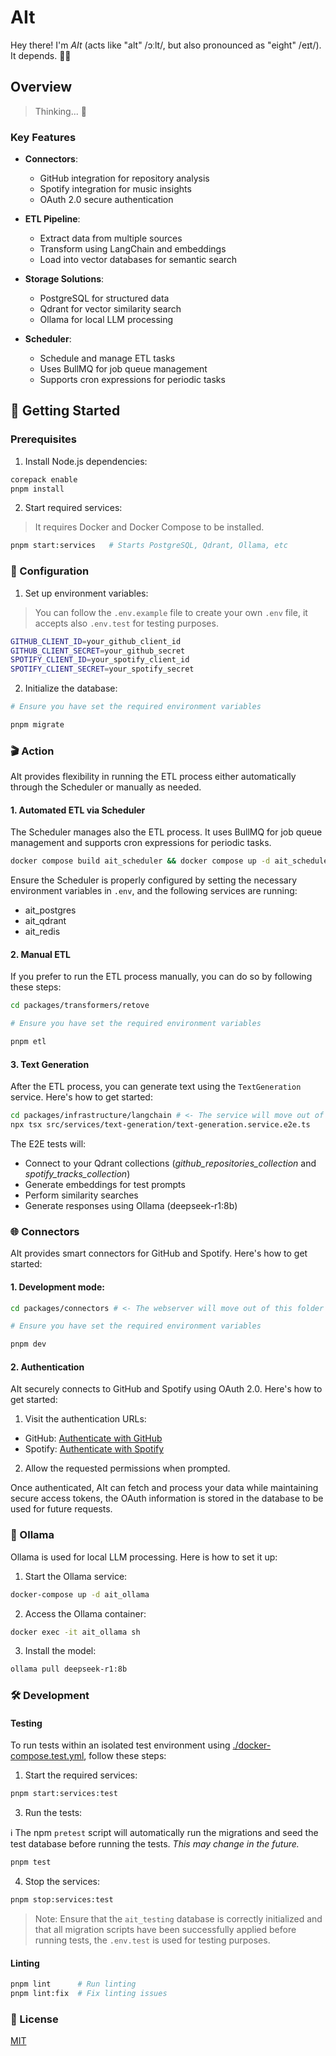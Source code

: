 # AIt

Hey there! I'm _AIt_ (acts like "alt" /ɔːlt/, but also pronounced as "eight" /eɪt/). It depends. 🤷‍♂️

## Overview

> Thinking... 🤔

### Key Features

- **Connectors**:
  - GitHub integration for repository analysis
  - Spotify integration for music insights
  - OAuth 2.0 secure authentication

- **ETL Pipeline**:
  - Extract data from multiple sources
  - Transform using LangChain and embeddings
  - Load into vector databases for semantic search

- **Storage Solutions**:
  - PostgreSQL for structured data
  - Qdrant for vector similarity search
  - Ollama for local LLM processing

- **Scheduler**:
  - Schedule and manage ETL tasks
  - Uses BullMQ for job queue management
  - Supports cron expressions for periodic tasks
  
## 🚀 Getting Started

### Prerequisites

1. Install Node.js dependencies:

```bash
corepack enable
pnpm install
```

2. Start required services:
> It requires Docker and Docker Compose to be installed.

```bash
pnpm start:services   # Starts PostgreSQL, Qdrant, Ollama, etc
````

### 🔧 Configuration

1. Set up environment variables:

> You can follow the `.env.example` file to create your own `.env` file, it accepts also `.env.test` for testing purposes.

```bash
GITHUB_CLIENT_ID=your_github_client_id
GITHUB_CLIENT_SECRET=your_github_secret
SPOTIFY_CLIENT_ID=your_spotify_client_id
SPOTIFY_CLIENT_SECRET=your_spotify_secret
```

2. Initialize the database:

```bash
# Ensure you have set the required environment variables

pnpm migrate
```

### 🎬 Action

AIt provides flexibility in running the ETL process either automatically through the Scheduler or manually as needed.

#### 1. Automated ETL via Scheduler

The Scheduler manages also the ETL process. It uses BullMQ for job queue management and supports cron expressions for periodic tasks.

```bash
docker compose build ait_scheduler && docker compose up -d ait_scheduler
```

Ensure the Scheduler is properly configured by setting the necessary environment variables in `.env`, and the following services are running:
- ait_postgres
- ait_qdrant
- ait_redis

#### 2. Manual ETL

If you prefer to run the ETL process manually, you can do so by following these steps:

```bash
cd packages/transformers/retove

# Ensure you have set the required environment variables

pnpm etl
```

#### 3. Text Generation

After the ETL process, you can generate text using the `TextGeneration` service. Here's how to get started:

```bash
cd packages/infrastructure/langchain # <- The service will move out of this folder soon
npx tsx src/services/text-generation/text-generation.service.e2e.ts
```

The E2E tests will:

- Connect to your Qdrant collections (_github_repositories_collection_ and _spotify_tracks_collection_)
- Generate embeddings for test prompts
- Perform similarity searches
- Generate responses using Ollama (deepseek-r1:8b)

### 🌐 Connectors

AIt provides smart connectors for GitHub and Spotify. Here's how to get started:

#### 1. Development mode:

```bash
cd packages/connectors # <- The webserver will move out of this folder soon

# Ensure you have set the required environment variables

pnpm dev
```

#### 2. Authentication

AIt securely connects to GitHub and Spotify using OAuth 2.0. Here's how to get started:

1. Visit the authentication URLs:
  - GitHub: [Authenticate with GitHub](https://github.com/login/oauth/authorize?client_id=Iv23liZi6U4SNA5ppud2&redirect_uri=http://localhost:3000/api/github/auth/callback&scope=repo)
  - Spotify: [Authenticate with Spotify](https://accounts.spotify.com/authorize?client_id=d9f5dd3420704900bfb74b933ec8cbde&response_type=code&redirect_uri=http://localhost:3000/api/spotify/auth/callback&scope=playlist-read-private,playlist-read-collaborative,user-read-playback-state,user-read-currently-playing,user-read-recently-played,user-read-playback-position,user-top-read)

2. Allow the requested permissions when prompted.

Once authenticated, AIt can fetch and process your data while maintaining secure access tokens, the OAuth information is stored in the database to be used for future requests.

### 🧠 Ollama

Ollama is used for local LLM processing. Here is how to set it up:

1. Start the Ollama service:

```bash
docker-compose up -d ait_ollama
```

2. Access the Ollama container:

```bash
docker exec -it ait_ollama sh
```

3. Install the model:

```bash
ollama pull deepseek-r1:8b
```

### 🛠️ Development

#### Testing

To run tests within an isolated test environment using [./docker-compose.test.yml](./docker-compose.test.yml), follow these steps:

1. Start the required services:

```bash
pnpm start:services:test
```

3. Run the tests:

ℹ️ The npm `pretest` script will automatically run the migrations and seed the test database before running the tests. _This may change in the future._

```bash
pnpm test
```

4. Stop the services:

```bash
pnpm stop:services:test
```

> Note: Ensure that the `ait_testing` database is correctly initialized and that all migration scripts have been successfully applied before running tests, the `.env.test` is used for testing purposes.

#### Linting

```bash
pnpm lint      # Run linting
pnpm lint:fix  # Fix linting issues
```

### 📝 License

[MIT](LICENSE)
